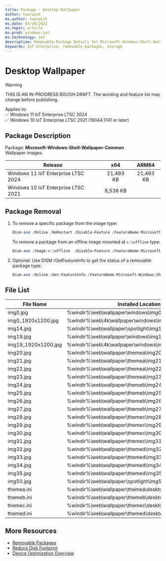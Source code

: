 ```yaml
---
title: Package - Desktop Wallpaper
author: twarwick
ms.author: twarwick
ms.date: 03/30/2023
ms.topic: article
ms.prod: windows-iot
ms.technology: iot
description: Removable Package Details for Microsoft-Windows-Shell-Wallpaper
keywords: IoT Enterprise, removable packages, storage
---
```


# Desktop Wallpaper

> [!WARNING]
> THIS IS AN IN-PROGRESS ROUGH DRAFT. The wording and feature list may change before publishing.

Applies to:  
✅ Windows 11 IoT Enterprise LTSC 2024  
✅ Windows 10 IoT Enterprise LTSC 2021 (19044.1741 or later)  

## Package Description

Package: **Microsoft-Windows-Shell-Wallpaper-Common** </br> Wallpaper images.

| Release                             |   x64     |    ARM64    |
|-------------------------------------|:---------:|:-----------:|
| Windows 11 IoT Enterprise LTSC 2024 | 21,493 KB | 21,493 KB   |
| Windows 10 IoT Enterprise LTSC 2021 | 8,538 KB  |             |

## Package Removal

1. To remove a specific package from the image type:

   ```powershell
   Dism.exe /Online /NoRestart /Disable-Feature /FeatureName:Microsoft-Windows-Shell-Wallpaper /PackageName:@Package
   ````

   To remove a package from an offline image mounted at `c:\offline` type:

   ```powershell
   Dism.exe /Image:c:\offline  /Disable-Feature /FeatureName:Microsoft-Windows-Shell-Wallpaper /PackageName:@Package
   ```

1. Optional: Use DISM /GetFeatureInfo to get the status of a removable package type:

   ```powershell
   Dism.exe /Online /Get-FeatureInfo /FeatureName:Microsoft-Windows-Shell-Wallpaper /PackageName:@Package
   ````

## File List

| File Name | Installed Location |
|-----------|--------------------|
img0.jpg | %windir%\web\wallpaper\windows\img0.jpg |
| img0_1920x1200.jpg | %windir%\web\4k\wallpaper\windows\img0_1920x1200.jpg |
| img14.jpg | %windir%\web\wallpaper\spotlight\img14.jpg |
| img19.jpg | %windir%\web\wallpaper\windows\img19.jpg |
| img19_1920x1200.jpg | %windir%\web\4k\wallpaper\windows\img19_1920x1200.jpg |
| img20.jpg | %windir%\web\wallpaper\themea\img20.jpg |
| img21.jpg | %windir%\web\wallpaper\themea\img21.jpg |
| img22.jpg | %windir%\web\wallpaper\themea\img22.jpg |
| img23.jpg | %windir%\web\wallpaper\themea\img23.jpg |
| img24.jpg | %windir%\web\wallpaper\themeb\img24.jpg |
| img25.jpg | %windir%\web\wallpaper\themeb\img25.jpg |
| img26.jpg | %windir%\web\wallpaper\themeb\img26.jpg |
| img27.jpg | %windir%\web\wallpaper\themeb\img27.jpg |
| img28.jpg | %windir%\web\wallpaper\themec\img28.jpg |
| img29.jpg | %windir%\web\wallpaper\themec\img29.jpg |
| img30.jpg | %windir%\web\wallpaper\themec\img30.jpg |
| img31.jpg | %windir%\web\wallpaper\themec\img31.jpg |
| img32.jpg | %windir%\web\wallpaper\themed\img32.jpg |
| img33.jpg | %windir%\web\wallpaper\themed\img33.jpg |
| img34.jpg | %windir%\web\wallpaper\themed\img34.jpg |
| img35.jpg | %windir%\web\wallpaper\themed\img35.jpg |
| img50.jpg | %windir%\web\wallpaper\spotlight\img50.jpg |
| themea.ini | %windir%\web\wallpaper\themea\desktop.ini |
| themeb.ini | %windir%\web\wallpaper\themeb\desktop.ini |
| themec.ini | %windir%\web\wallpaper\themec\desktop.ini |
| themed.ini | %windir%\web\wallpaper\themed\desktop.ini |

## More Resources

- [Removable Packages](../Removable-Packages.md)
- [Reduce Disk Footprint](../Reduce-Disk-Footprint.md)
- [Device Optimization Overview](../Overview.md)
